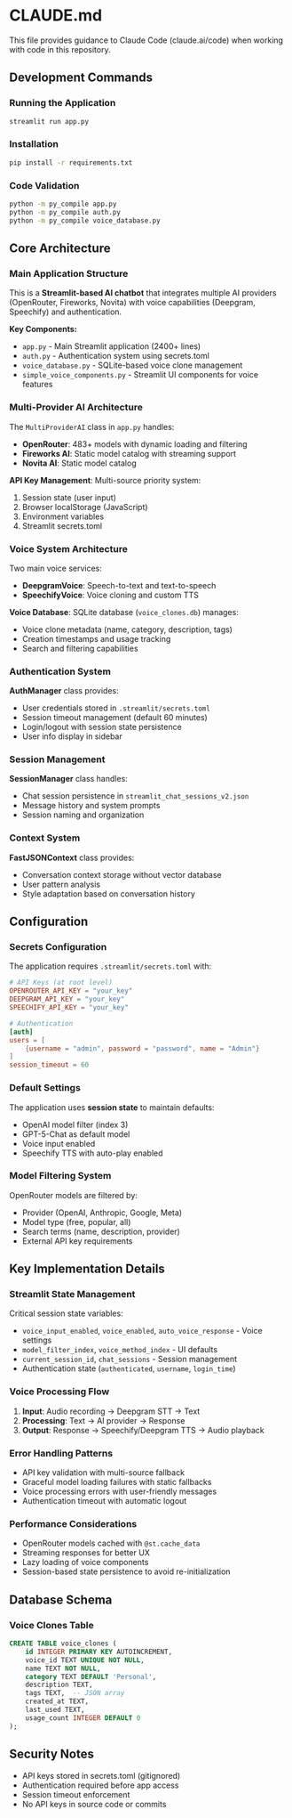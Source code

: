 # CLAUDE.md

This file provides guidance to Claude Code (claude.ai/code) when working with code in this repository.

## Development Commands

### Running the Application
```bash
streamlit run app.py
```

### Installation
```bash
pip install -r requirements.txt
```

### Code Validation
```bash
python -m py_compile app.py
python -m py_compile auth.py
python -m py_compile voice_database.py
```

## Core Architecture

### Main Application Structure
This is a **Streamlit-based AI chatbot** that integrates multiple AI providers (OpenRouter, Fireworks, Novita) with voice capabilities (Deepgram, Speechify) and authentication.

**Key Components:**
- `app.py` - Main Streamlit application (2400+ lines)
- `auth.py` - Authentication system using secrets.toml
- `voice_database.py` - SQLite-based voice clone management  
- `simple_voice_components.py` - Streamlit UI components for voice features

### Multi-Provider AI Architecture
The `MultiProviderAI` class in `app.py` handles:
- **OpenRouter**: 483+ models with dynamic loading and filtering
- **Fireworks AI**: Static model catalog with streaming support
- **Novita AI**: Static model catalog

**API Key Management**: Multi-source priority system:
1. Session state (user input)
2. Browser localStorage (JavaScript)
3. Environment variables
4. Streamlit secrets.toml

### Voice System Architecture
Two main voice services:
- **DeepgramVoice**: Speech-to-text and text-to-speech
- **SpeechifyVoice**: Voice cloning and custom TTS

**Voice Database**: SQLite database (`voice_clones.db`) manages:
- Voice clone metadata (name, category, description, tags)
- Creation timestamps and usage tracking
- Search and filtering capabilities

### Authentication System
**AuthManager** class provides:
- User credentials stored in `.streamlit/secrets.toml`
- Session timeout management (default 60 minutes)
- Login/logout with session state persistence
- User info display in sidebar

### Session Management
**SessionManager** class handles:
- Chat session persistence in `streamlit_chat_sessions_v2.json`
- Message history and system prompts
- Session naming and organization

### Context System
**FastJSONContext** class provides:
- Conversation context storage without vector database
- User pattern analysis
- Style adaptation based on conversation history

## Configuration

### Secrets Configuration
The application requires `.streamlit/secrets.toml` with:
```toml
# API Keys (at root level)
OPENROUTER_API_KEY = "your_key"
DEEPGRAM_API_KEY = "your_key"
SPEECHIFY_API_KEY = "your_key"

# Authentication
[auth]
users = [
    {username = "admin", password = "password", name = "Admin"}
]
session_timeout = 60
```

### Default Settings
The application uses **session state** to maintain defaults:
- OpenAI model filter (index 3)
- GPT-5-Chat as default model
- Voice input enabled
- Speechify TTS with auto-play enabled

### Model Filtering System
OpenRouter models are filtered by:
- Provider (OpenAI, Anthropic, Google, Meta)
- Model type (free, popular, all)
- Search terms (name, description, provider)
- External API key requirements

## Key Implementation Details

### Streamlit State Management
Critical session state variables:
- `voice_input_enabled`, `voice_enabled`, `auto_voice_response` - Voice settings
- `model_filter_index`, `voice_method_index` - UI defaults
- `current_session_id`, `chat_sessions` - Session management
- Authentication state (`authenticated`, `username`, `login_time`)

### Voice Processing Flow
1. **Input**: Audio recording → Deepgram STT → Text
2. **Processing**: Text → AI provider → Response
3. **Output**: Response → Speechify/Deepgram TTS → Audio playback

### Error Handling Patterns
- API key validation with multi-source fallback
- Graceful model loading failures with static fallbacks
- Voice processing errors with user-friendly messages
- Authentication timeout with automatic logout

### Performance Considerations
- OpenRouter models cached with `@st.cache_data`
- Streaming responses for better UX
- Lazy loading of voice components
- Session-based state persistence to avoid re-initialization

## Database Schema

### Voice Clones Table
```sql
CREATE TABLE voice_clones (
    id INTEGER PRIMARY KEY AUTOINCREMENT,
    voice_id TEXT UNIQUE NOT NULL,
    name TEXT NOT NULL,
    category TEXT DEFAULT 'Personal',
    description TEXT,
    tags TEXT,  -- JSON array
    created_at TEXT,
    last_used TEXT,
    usage_count INTEGER DEFAULT 0
);
```

## Security Notes
- API keys stored in secrets.toml (gitignored)
- Authentication required before app access
- Session timeout enforcement
- No API keys in source code or commits